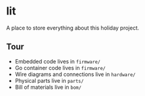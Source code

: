 # lit

A place to store everything about this holiday project.

## Tour

- Embedded code lives in `firmware/`
- Go container code lives in `firmware/`
- Wire diagrams and connections live in `hardware/`
- Physical parts live in `parts/`
- Bill of materials live in `bom/`
